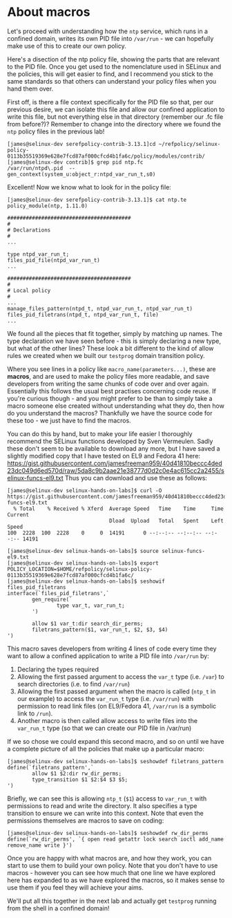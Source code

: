 # About macros

Let's proceed with understanding how the `ntp` service, which runs in a confined domain, writes its own PID file into `/var/run` - we can hopefully make use of this to create our own policy.

Here's a disection of the ntp policy file, showing the parts that are relevant to the PID file. Once you get used to the nomenclature used in SELinux and the policies, this will get easier to find, and I recommend you stick to the same standards so that others can understand your policy files when you hand them over.

First off, is there a file context specifically for the PID file so that, per our previous desire, we can isolate this file and allow our confined application to write this file, but not everything else in that directory (remember our .fc file from before?)? Remember to change into the directory where we found the `ntp` policy files in the previous lab!

```
[james@selinux-dev serefpolicy-contrib-3.13.1]cd ~/refpolicy/selinux-policy-0113b35519369e628e7fcd87af000cfcd4b1fa6c/policy/modules/contrib/
[james@selinux-dev contrib]$ grep pid ntp.fc
/var/run/ntpd\.pid	--	gen_context(system_u:object_r:ntpd_var_run_t,s0)
```

Excellent! Now we know what to look for in the policy file:

```
[james@selinux-dev serefpolicy-contrib-3.13.1]$ cat ntp.te
policy_module(ntp, 1.11.0)

########################################
#
# Declarations
#
...

type ntpd_var_run_t;
files_pid_file(ntpd_var_run_t)
...

########################################
#
# Local policy
#
...
manage_files_pattern(ntpd_t, ntpd_var_run_t, ntpd_var_run_t)
files_pid_filetrans(ntpd_t, ntpd_var_run_t, file)
...
```

We found all the pieces that fit together, simply by matching up names. The type declaration we have seen before - this is simply declaring a new type, but what of the other lines? These look a bit different to the kind of allow rules we created when we built our `testprog` domain transition policy.

Where you see lines in a policy like `macro_name(parameters...)`, these are **macros**, and are used to make the policy files more readable, and save developers from writing the same chunks of code over and over again. Essentially this follows the usual best practises concerning code reuse. If you're curious though - and you might prefer to be than to simply take a macro someone else created without understanding what they do, then how do you understand the macros? Thankfully we have the source code for these too - we just have to find the macros.

You can do this by hand, but to make your life easier I thoroughly recommend the SELinux functions developed by Sven Vermeulen. Sadly these don't seem to be available to download any more, but I have saved a slightly modified copy that I have tested on EL9 and Fedora 41 here: https://gist.githubusercontent.com/jamesfreeman959/40d41810beccc4ded23dc049d6ed570d/raw/5da8c9b2aae21e38777d0d2c0e4ac615cc2a2455/selinux-funcs-el9.txt
Thus you can download and use these as follows:

```
[james@selinux-dev selinux-hands-on-labs]$ curl -O https://gist.githubusercontent.com/jamesfreeman959/40d41810beccc4ded23dc049d6ed570d/raw/5da8c9b2aae21e38777d0d2c0e4ac615cc2a2455/selinux-funcs-el9.txt
  % Total    % Received % Xferd  Average Speed   Time    Time     Time  Current
                                 Dload  Upload   Total   Spent    Left  Speed
100  2228  100  2228    0     0  14191      0 --:--:-- --:--:-- --:--:-- 14191

[james@selinux-dev selinux-hands-on-labs]$ source selinux-funcs-el9.txt
[james@selinux-dev selinux-hands-on-labs]$ export POLICY_LOCATION=$HOME/refpolicy/selinux-policy-0113b35519369e628e7fcd87af000cfcd4b1fa6c/
[james@selinux-dev selinux-hands-on-labs]$ seshowif files_pid_filetrans
interface(`files_pid_filetrans',`
        gen_require(`
                type var_t, var_run_t;
        ')

        allow $1 var_t:dir search_dir_perms;
        filetrans_pattern($1, var_run_t, $2, $3, $4)
')
```

This macro saves developers from writing 4 lines of code every time they want to allow a confined application to write a PID file into `/var/run` by:

1. Declaring the types required
2. Allowing the first passed argument to access the `var_t` type (i.e. `/var`) to search directories (i.e. to find `/var/run`)
3. Allowing the first passed argument when the macro is called (`ntp_t` in our example) to access the `var_run_t` type (i.e. `/var/run`) with permission to read link files (on EL9/Fedora 41, `/var/run` is a symbolic link to `/run`).
4. Another macro is then called allow access to write files into the `var_run_t` type (so that we can create our PID file in /var/run)

If we so chose we could expand this second macro, and so on until we have a complete picture of all the policies that make up a particular macro:

```
[james@selinux-dev selinux-hands-on-labs]$ seshowdef filetrans_pattern
define(`filetrans_pattern',`
        allow $1 $2:dir rw_dir_perms;
        type_transition $1 $2:$4 $3 $5;
')
```

Briefly, we can see this is allowing `ntp_t` (`$1`) access to `var_run_t` with permissions to read and write the directory. It also specifies a type transition to ensure we can write into this context. Note that even the permissions themselves are macros to save on coding:

```
[james@selinux-dev selinux-hands-on-labs]$ seshowdef rw_dir_perms
define(`rw_dir_perms', `{ open read getattr lock search ioctl add_name remove_name write }')
```

Once you are happy with what macros are, and how they work, you can start to use them to build your own policy. Note that you don't have to use macros - however you can see how much that one line we have explored here has expanded to as we have explored the macros, so it makes sense to use them if you feel they will achieve your aims.

We'll put all this together in the next lab and actually get `testprog` running from the shell in a confined domain!

